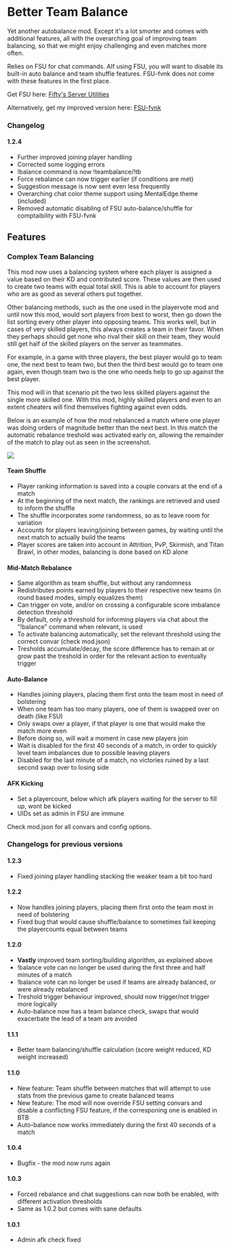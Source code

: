 # Better Team Balance

Yet another autobalance mod. Except it's a lot smorter and comes with additional features, all with the overarching goal of improving team balancing, so that we might enjoy challenging and even matches more often.

Relies on FSU for chat commands. AIf using FSU, you will want to disable its built-in auto balance and team shuffle features. FSU-fvnk does not come with these features in the first place.

Get FSU here: [Fifty's Server Utilities](https://northstar.thunderstore.io/package/Fifty/Server_Utilities/)

Alternatively, get my improved version here: [FSU-fvnk](https://northstar.thunderstore.io/package/MentalEdge/FSUfvnk/)

### Changelog

#### 1.2.4

- Further improved joining player handling
- Corrected some logging errors
- !balance command is now !teambalance/!tb
- Force rebalance can now trigger earlier (if conditions are met)
- Suggestion message is now sent even less frequently
- Overarching chat color theme support using MentalEdge.theme (included)
- Removed automatic disabling of FSU auto-balance/shuffle for comptaibility with FSU-fvnk

## Features

### Complex Team Balancing

This mod now uses a balancing system where each player is assigned a value based on their KD and contributed score. These values are then used to create two teams with equal total skill. This is able to account for players who are as good as several others put together.

Other balancing methods, such as the one used in the playervote mod and until now this mod, would sort players from best to worst, then go down the list sorting every other player into opposing teams. This works well, but in cases of very skilled players, this always creates a team in their favor. When they perhaps should get none who rival their skill on their team, they would still get half of the skilled players on the server as teammates.

For example, in a game with three players, the best player would go to team one, the next best to team two, but then the third best would go to team one again, even though team two is the one who needs help to go up against the best player.

This mod will in that scenario pit the two less skilled players against the single more skilled one. With this mod, highly skilled players and even to an extent cheaters will find themselves fighting against even odds.

Below is an example of how the mod rebalanced a match where one player was doing orders of magnitude better than the next best. In this match the automatic rebalance treshold was activated early on, allowing the remainder of the match to play out as seen in the screenshot.


![](https://i.imgur.com/QCvJ4hV.png)

#### Team Shuffle

- Player ranking information is saved into a couple convars at the end of a match
- At the beginning of the next match, the rankings are retrieved and used to inform the shuffle
- The shuffle incorporates *some* randomness, so as to leave room for variation
- Accounts for players leaving/joining between games, by waiting until the next match to actually build the teams
- Player scores are taken into account in Attrition, PvP, Skirmish, and Titan Brawl, in other modes, balancing is done based on KD alone

#### Mid-Match Rebalance

- Same algorithm as team shuffle, but without any randomness
- Redistributes points earned by players to their respective new teams (in round based modes, simply equalizes them)
- Can trigger on vote, and/or on crossing a configurable score imbalance detection threshold
- By default, only a threshold for informing players via chat about the "!balance" command when relevant, is used
- To activate balancing automatically, set the relevant threshold using the correct convar (check mod.json)
- Tresholds accumulate/decay, the score difference has to remain at or grow past the treshold in order for the relevant action to eventually trigger

#### Auto-Balance

- Handles joining players, placing them first onto the team most in need of bolstering
- When one team has too many players, one of them is swapped over on death (like FSU)
- Only swaps over a player, if that player is one that would make the match more even
- Before doing so, will wait a moment in case new players join
- Wait is disabled for the first 40 seconds of a match, in order to quickly level team imbalances due to possible leaving players
- Disabled for the last minute of a match, no victories ruined by a last second swap over to losing side

#### AFK Kicking

- Set a playercount, below which afk players waiting for the server to fill up, wont be kicked
- UIDs set as admin in FSU are immune

Check mod.json for all convars and config options.

### Changelogs for previous versions

#### 1.2.3

- Fixed joining player handling stacking the weaker team a bit too hard

#### 1.2.2

- Now handles joining players, placing them first onto the team most in need of bolstering
- Fixed bug that would cause shuffle/balance to sometimes fail keeping the playercounts equal between teams

#### 1.2.0

- **Vastly** improved team sorting/building algorithm, as explained above
- !balance vote can no longer be used during the first three and half minutes of a match
- !balance vote can no longer be used if teams are already balanced, or were already rebalanced
- Treshold trigger behaviour improved, should now trigger/not trigger more logically
- Auto-balance now has a team balance check, swaps that would exacerbate the lead of a team are avoided

#### 1.1.1

- Better team balancing/shuffle calculation (score weight reduced, KD weight increased)

#### 1.1.0

- New feature: Team shuffle between matches that will attempt to use stats from the previous game to create balanced teams
- New feature: The mod will now override FSU setting convars and disable a conflicting FSU feature, if the corresponing one is enabled in BTB
- Auto-balance now works immediately during the first 40 seconds of a match

#### 1.0.4

- Bugfix - the mod now runs again

#### 1.0.3

- Forced rebalance and chat suggestions can now both be enabled, with different activation thresholds
- Same as 1.0.2 but comes with sane defaults

#### 1.0.1

- Admin afk check fixed
